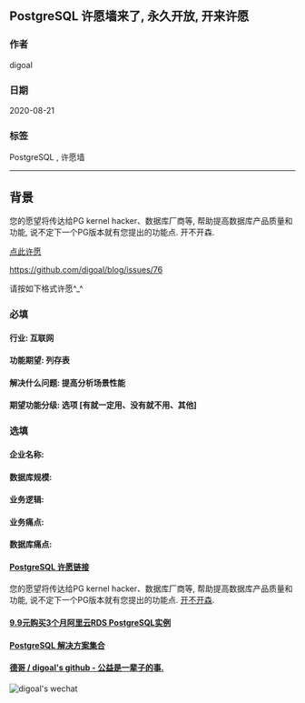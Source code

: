 ## PostgreSQL 许愿墙来了, 永久开放, 开来许愿     
        
### 作者        
digoal        
        
### 日期        
2020-08-21        
        
### 标签        
PostgreSQL , 许愿墙      
        
----        
        
## 背景        
您的愿望将传达给PG kernel hacker、数据库厂商等, 帮助提高数据库产品质量和功能, 说不定下一个PG版本就有您提出的功能点. 开不开森.        
    
[点此许愿](https://github.com/digoal/blog/issues/76)    
    
https://github.com/digoal/blog/issues/76    
    
请按如下格式许愿^_^    
    
### 必填    
#### 行业: 互联网    
#### 功能期望: 列存表    
#### 解决什么问题: 提高分析场景性能    
#### 期望功能分级: 选项 [有就一定用、没有就不用、其他]      
    
### 选填    
#### 企业名称:     
#### 数据库规模:     
#### 业务逻辑:     
#### 业务痛点:     
#### 数据库痛点:     
    
  
  
  
  
  
  
  
  
  
  
#### [PostgreSQL 许愿链接](https://github.com/digoal/blog/issues/76 "269ac3d1c492e938c0191101c7238216")
您的愿望将传达给PG kernel hacker、数据库厂商等, 帮助提高数据库产品质量和功能, 说不定下一个PG版本就有您提出的功能点. [开不开森](https://github.com/digoal/blog/issues/76 "269ac3d1c492e938c0191101c7238216").  
  
  
#### [9.9元购买3个月阿里云RDS PostgreSQL实例](https://www.aliyun.com/database/postgresqlactivity "57258f76c37864c6e6d23383d05714ea")
  
  
#### [PostgreSQL 解决方案集合](https://yq.aliyun.com/topic/118 "40cff096e9ed7122c512b35d8561d9c8")
  
  
#### [德哥 / digoal's github - 公益是一辈子的事.](https://github.com/digoal/blog/blob/master/README.md "22709685feb7cab07d30f30387f0a9ae")
  
  
![digoal's wechat](../pic/digoal_weixin.jpg "f7ad92eeba24523fd47a6e1a0e691b59")
  

